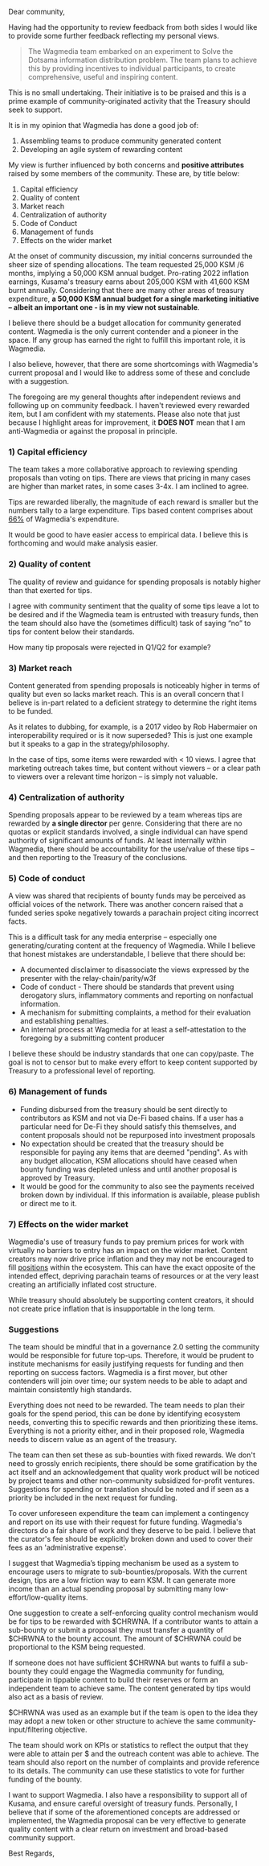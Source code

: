 Dear community,

Having had the opportunity to review feedback from both sides I would like to provide some further feedback reflecting my personal views.

>The Wagmedia team embarked on an experiment to Solve the Dotsama information distribution problem. The team plans to achieve this by providing incentives to individual participants, to create comprehensive, useful and inspiring content. 

This is no small undertaking. Their initiative is to be praised and this is a prime example of community-originated activity that the Treasury should seek to support.

It is in my opinion that Wagmedia has done a good job of:

1.  Assembling teams to produce community generated content
2.  Developing an agile system of rewarding content

My view is further influenced by both concerns and **positive attributes** raised by some members of the community. These are, by title below:

1.  Capital efficiency
2.  Quality of content
3.  Market reach
4.  Centralization of authority
5.  Code of Conduct
6.  Management of funds
7.  Effects on the wider market
   
At the onset of community discussion, my initial concerns surrounded the sheer size of spending allocations. The team requested 25,000 KSM /6 months, implying a 50,000 KSM annual budget. Pro-rating 2022 inflation earnings, Kusama's treasury earns about 205,000 KSM with 41,600 KSM burnt annually. Considering that there are many other areas of treasury expenditure, **a 50,000 KSM annual budget for a single marketing initiative – albeit an important one - is in my view not sustainable**.

I believe there should be a budget allocation for community generated content. Wagmedia is the only current contender and a pioneer in the space. If any group has earned the right to fulfill this important role, it is Wagmedia.

I also believe, however,  that there are some shortcomings with Wagmedia's current proposal and I would like to address some of these and conclude with a suggestion.

The foregoing are my general thoughts after independent reviews and following up on community feedback. I haven't reviewed every rewarded item, but I am confident with my statements.  Please also note that just because I highlight areas for improvement, it **DOES NOT** mean that I am anti-Wagmedia or against the proposal in principle.


### 1) Capital efficiency

The team takes a more collaborative approach to reviewing spending proposals than voting on tips. There are views that pricing in many cases are higher than market rates, in some cases 3-4x.  I am inclined to agree.

Tips are rewarded liberally, the magnitude of each reward is smaller but the numbers tally to a large expenditure.  Tips based content comprises about [66%](https://www.youtube.com/watch?v=BnpsO-Bfyko&t=412s&ab_channel=TheKusamarian) of Wagmedia's expenditure.

It would be good to have easier access to empirical data.  I believe this is forthcoming and would make analysis easier.

### 2) Quality of content

The quality of review and guidance for spending proposals is notably higher than that exerted for tips. 

I agree with community sentiment that the quality of some tips leave a lot to be desired and if the Wagmedia team is entrusted with treasury funds, then the team should also have the (sometimes difficult) task of saying “no” to tips for content below their standards.  

How many tip proposals were rejected in Q1/Q2 for example?


### 3) Market reach

Content generated from spending proposals is noticeably higher in terms of quality but even so lacks market reach. This is an overall concern that I believe is in-part related to a deficient strategy to determine the right items to be funded. 

As it relates to dubbing, for example, is a 2017 video by Rob Habermaier on interoperability required or is it now superseded? This is just one example but it speaks to a gap in the strategy/philosophy.

In the case of tips, some items were rewarded with < 10 views. I agree that marketing outreach takes time, but content without viewers – or a clear path to viewers over a relevant time horizon – is simply not valuable.

### 4) Centralization of authority

Spending proposals appear to be reviewed by a team whereas tips are rewarded by **a single director** per genre. Considering that there are no quotas or explicit standards involved, a single individual can have spend authority of significant amounts of funds. At least internally within Wagmedia, there should be accountability for the use/value of these tips – and then reporting to the Treasury of the conclusions.

### 5) Code of conduct

A view was shared that recipients of bounty funds may be perceived as official voices of the network. There was another concern raised that a funded series spoke negatively towards a parachain project citing incorrect facts.

This is a difficult task for any media enterprise – especially one generating/curating content at the frequency of Wagmedia. While I believe that honest mistakes are understandable, I believe that there should be:

- A documented disclaimer to disassociate the views expressed by the presenter with the relay-chain/parity/w3f
- Code of conduct - There should be standards that prevent using derogatory slurs, inflammatory comments and reporting on nonfactual information.
- A mechanism for submitting complaints, a method for their evaluation and establishing penalties.
- An internal process at Wagmedia for at least a self-attestation to the foregoing by a submitting content producer

I believe these should be industry standards that one can copy/paste. The goal is not to censor but to make every effort to keep content supported by Treasury to a professional level of reporting.


### 6) Management of funds

- Funding disbursed from the treasury should be sent directly to contributors as KSM and not via De-Fi based chains. If a user has a particular need for De-Fi they should satisfy this themselves, and content proposals should not be repurposed into investment proposals
- No expectation should be created that the treasury should be responsible for paying any items that are deemed "pending". As with any budget allocation, KSM allocations should have ceased when bounty funding was depleted unless and until another proposal is approved by Treasury.
- It would be good for the community to also see the payments received broken down by individual. If this information is available, please publish or direct me to it.



### 7) Effects on the wider market

Wagmedia's use of treasury funds to pay premium prices for work with virtually no barriers to entry has an impact on the wider market. Content creators may now drive price inflation and they may not be encouraged to fill [positions](https://dotjobs.com) within the ecosystem.  This can have the exact opposite of the intended effect, depriving parachain teams of resources or at the very least creating an artificially inflated cost structure. 

While treasury should absolutely be supporting content creators, it should not create price inflation that is insupportable in the long term.


### Suggestions

The team should be mindful that in a governance 2.0 setting the community would be responsible for future top-ups. Therefore, it would be prudent to institute mechanisms for easily justifying requests for funding and then reporting on success factors. Wagmedia is a first mover, but other contenders will join over time; our system needs to be able to adapt and maintain consistently high standards.

Everything does not need to be rewarded. The team needs to plan their goals for the spend period, this can be done by identifying ecosystem needs, converting this to specific rewards and then prioritizing these items. Everything is not a priority either, and in their proposed role, Wagmedia needs to discern value as an agent of the treasury.

The team can then set these as sub-bounties with fixed rewards. We don't need to grossly enrich recipients, there should be some gratification by the act itself and an acknowledgement that quality work product will be noticed by project teams and other non-community subsidized for-profit ventures. Suggestions for spending or translation should be noted and if seen as a priority be included in the next request for funding.

To cover unforeseen expenditure the team can implement a contingency and report on its use with their request for future funding.
Wagmedia's directors do a fair share of work and they deserve to be paid. I believe that the curator's fee should be explicitly broken down and used to cover their fees as an 'administrative expense'.

I suggest that Wagmedia’s tipping mechanism be used as a system to encourage users to migrate to sub-bounties/proposals. With the current design, tips are a low friction way to earn KSM. It can generate more income than an actual spending proposal by submitting many low-effort/low-quality items.  

One suggestion to create a self-enforcing quality control mechanism would be for tips to be rewarded with $CHRWNA. If a contributor wants to attain a sub-bounty or submit a proposal they must transfer a quantity of $CHRWNA to the bounty account. The amount of $CHRWNA could be proportional to the KSM being requested.

If someone does not have sufficient $CHRWNA but wants to fulfil a sub-bounty they could engage the Wagmedia community for funding, participate in tippable content to build their reserves or form an independent team to achieve same. The content generated by tips would also act as a basis of review.

$CHRWNA was used as an example but if the team is open to the idea they may adopt a new token or other structure to achieve the same community-input/filtering objective.

The team should work on KPIs or statistics to reflect the output that they were able to attain per $ and the outreach content was able to achieve. The team should also report on the number of complaints and provide reference to its details. The community can use these statistics to vote for further funding of the bounty.

I want to support Wagmedia.  I also have a responsibility to support all of Kusama, and ensure careful oversight of treasury funds. Personally, I believe that if some of the aforementioned concepts are addressed or implemented, the Wagmedia proposal can be very effective to generate quality content with a clear return on investment and broad-based community support.


Best Regards,